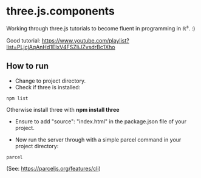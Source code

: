# three.js.components #

Working through three.js tutorials to become fluent in programming in &Ropf;³. :)

Good tutorial: https://www.youtube.com/playlist?list=PLjcjAqAnHd1EIxV4FSZIiJZvsdrBc1Xho

## How to run ##

- Change to project directory.
- Check if three is installed:

```
npm list
```

Otherwise install three with **npm install three**

- Ensure to add "source": "index.html" in the package.json file of your project.

- Now run the server through with a simple parcel command in your project directory:

```
parcel
```

(See: https://parceljs.org/features/cli)

